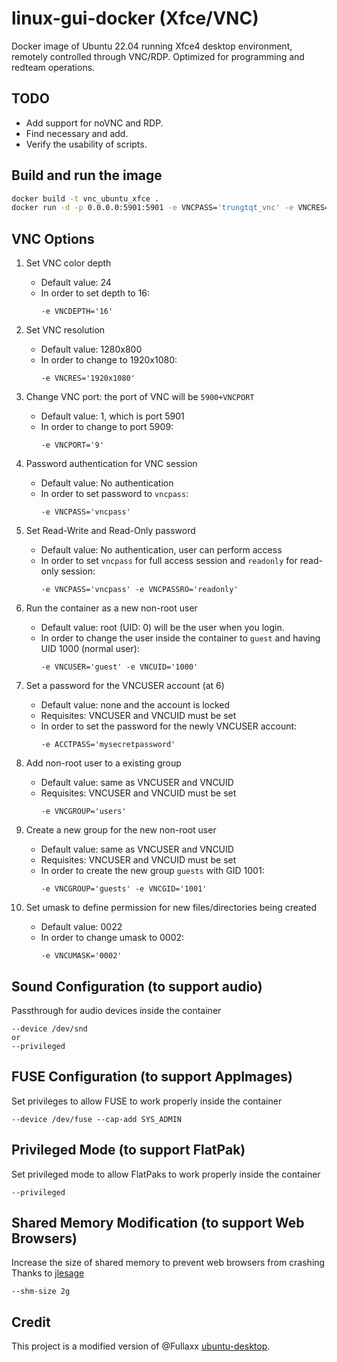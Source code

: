 # linux-gui-docker (Xfce/VNC)

Docker image of Ubuntu 22.04 running Xfce4 desktop environment, remotely controlled through VNC/RDP. Optimized for programming and redteam operations.

## TODO
- Add support for noVNC and RDP.
- Find necessary and add.
- Verify the usability of scripts.

## Build and run the image
```bash
docker build -t vnc_ubuntu_xfce .
docker run -d -p 0.0.0.0:5901:5901 -e VNCPASS='trungtqt_vnc' -e VNCRES='1920x1080' --shm-size 2g vnc_ubuntu_xfce
```

## VNC Options
1. Set VNC color depth
    - Default value: 24
    - In order to set depth to 16:
        ```
        -e VNCDEPTH='16'
        ```

2. Set VNC resolution
    - Default value: 1280x800
    - In order to change to 1920x1080:
        ```
        -e VNCRES='1920x1080'
        ```

3. Change VNC port: the port of VNC will be `5900+VNCPORT`
    - Default value: 1, which is port 5901
    - In order to change to port 5909:
        ```
        -e VNCPORT='9'
        ```

4. Password authentication for VNC session
    - Default value: No authentication
    - In order to set password to `vncpass`:
        ```
        -e VNCPASS='vncpass'
        ```

5. Set Read-Write and Read-Only password
    - Default value: No authentication, user can perform access
    - In order to set `vncpass` for full access session and `readonly` for read-only session:
        ```
        -e VNCPASS='vncpass' -e VNCPASSRO='readonly'
        ```

6. Run the container as a new non-root user
    - Default value: root (UID: 0) will be the user when you login.
    - In order to change the user inside the container to `guest` and having UID 1000 (normal user):
        ```
        -e VNCUSER='guest' -e VNCUID='1000'
        ```

7. Set a password for the VNCUSER account (at 6)
    - Default value: none and the account is locked
    - Requisites: VNCUSER and VNCUID must be set
    - In order to set the password for the newly VNCUSER account:
        ```
        -e ACCTPASS='mysecretpassword'
        ```

8. Add non-root user to a existing group
    - Default value: same as VNCUSER and VNCUID
    - Requisites: VNCUSER and VNCUID must be set
        ```
        -e VNCGROUP='users'
        ```

9. Create a new group for the new non-root user
    - Default value: same as VNCUSER and VNCUID
    - Requisites: VNCUSER and VNCUID must be set
    - In order to create the new group `guests` with GID 1001:
        ```
        -e VNCGROUP='guests' -e VNCGID='1001'
        ```

10. Set umask to define permission for new files/directories being created
    - Default value: 0022
    - In order to change umask to 0002:
        ```
        -e VNCUMASK='0002'
        ```

## Sound Configuration (to support audio)
Passthrough for audio devices inside the container
```
--device /dev/snd
or
--privileged
```

## FUSE Configuration (to support AppImages)
Set privileges to allow FUSE to work properly inside the container
```
--device /dev/fuse --cap-add SYS_ADMIN
```

## Privileged Mode (to support FlatPak)
Set privileged mode to allow FlatPaks to work properly inside the container
```
--privileged
```

## Shared Memory Modification (to support Web Browsers)
Increase the size of shared memory to prevent web browsers from crashing \
Thanks to [jlesage](https://hub.docker.com/r/jlesage/firefox/#increasing-shared-memory-size)
```
--shm-size 2g
```

## Credit
This project is a modified version of @Fullaxx [ubuntu-desktop](https://github.com/Fullaxx/ubuntu-desktop).